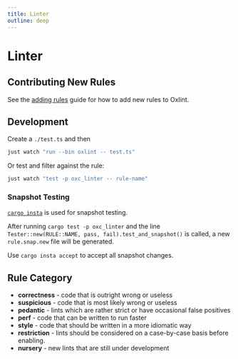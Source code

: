 ```yaml
---
title: Linter
outline: deep
---
```


# Linter

## Contributing New Rules

See the [adding rules](./linter/adding-rules.md) guide for how to add new rules to Oxlint.

## Development

Create a `./test.ts` and then

```bash
just watch "run --bin oxlint -- test.ts"
```

Or test and filter against the rule:

```bash
just watch "test -p oxc_linter -- rule-name"
```

### Snapshot Testing

[`cargo insta`](https://insta.rs/docs) is used for snapshot testing.

After running `cargo test -p oxc_linter` and the line `Tester::new(RULE::NAME, pass, fail).test_and_snapshot()` is called, a new `rule.snap.new` file will be generated.

Use `cargo insta accept` to accept all snapshot changes.

## Rule Category

- **correctness** - code that is outright wrong or useless
- **suspicious** - code that is most likely wrong or useless
- **pedantic** - lints which are rather strict or have occasional false positives
- **perf** - code that can be written to run faster
- **style** - code that should be written in a more idiomatic way
- **restriction** - lints should be considered on a case-by-case basis before enabling.
- **nursery** - new lints that are still under development
